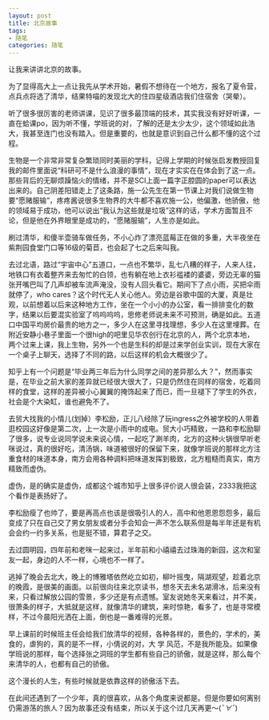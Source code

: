 ```yaml
---
layout: post
title: 北京故事
tags:
- 随笔
categories: 随笔
---
```


让我来讲讲北京的故事。

为了显得高大上一点让我先从学术开始，暑假不想待在一个地方，报名了夏令营，点兵点将选了清华，结果特喵的发现北大的住四星级酒店我们住宿舍（哭晕）。

听了很多很厉害的老师讲课，见识了很多最顶端的技术，其实我没有好好听课，一直在蛤课po，因为听不懂，学班说的对，了解的还是太少太少，这个领域如此浩大，我甚至连门也没有踏入。但是重要的，也就是意识到自己什么都不懂的这个过程。

生物是一个非常非常复杂繁琐同时美丽的学科，记得上学期的时候张启发教授回复我的邮件里面说“科研可不是什么浪漫的事情“，现在才实实在在体会到了这一点。那些背后的无聊烦躁恼火的情绪，并不是SCI上面一篇字正腔圆的paper可以表达出来的。自己阴差阳错走上了这条路，施一公先生在第一节课上对我们说做生物要“愿赌服输”，疼疼酱说很多生物界的大牛都不喜欢施一公，他偏激，他骄傲，他的领域易于成功，他可以说出“我认为这些就是垃圾”这样的话，学术方面暂且不论，但是他在外界眼里是成功的，“愿赌服输”，人生亦是如此。

刷过清华，和傻半壶骑车做任务，不小心炸了漂亮蓝莓正在做的多重，大半夜坐在紫荆园食堂门口等16级的菊苣，也会起了七之后来叫我。

去过北语，路过“宇宙中心”五道口，一点也不繁华，乱七八糟的样子，人来人往，地铁口有衣着整齐来去匆忙的白领，也有躺在地上衣衫褴褛的婆婆，旁边无辜的猫张开嘴巴叫了几声却被车流声淹没，没有人回头看它。期间下了点小雨，买把伞雨就停了，who cares？这个时代无人关心他人。旁边是谷歌中国的大厦，真是壮观，以前想着以后来这种地方工作，坐在一个小小的办公室，看一排排变化的数字，结果以后要混实验室了呜呜呜呜，思修老师说未来不可预测，确是如此。五道口中国平均房价最贵的地方之一，多少人在这里寻找理想，多少人在这里埋葬。在附近安静小巷子里面一个很high的吧里见华农创行在北京的人，两个北京本地，两个过来上课，我上生物，另外一个也是生科的却是过来学创业实训，现在大家在一个桌子上聊天，选择了不同的路，以后这样的机会大概很少了。

知乎上有一个问题是“毕业两三年后为什么同学之间的差异那么大？”，然而事实是，在毕业之前大家的差异就已经很大很大了，只是仍然住在同样的宿舍，吃着同样的食堂，这样的差异被小心翼翼的掩饰起来了而已，而一旦褪下了学生的外衣，社会是个大染缸，谁也避免不了。

去贸大找我的小情儿(划掉）李松励，正儿八经除了玩ingress之外被学校的人带着逛校园这好像是第二次，上一次是小雨中的成电。贸大小巧精致，一路和李松励聊了很多，说专业说同学说未来说心情，一起吃了涮羊肉，北方的这种火锅很早听老咪说过，真的很好吃，清汤锅，味道被很好的保留下来，就像学班说的那样北方注重食材的味道本身，南方会用各种调料把味道发挥到极致，北方粗糙而真实，南方精致而虚伪。

虚伪，是的确实是虚伪，成都这个城市知乎上很多评价说人很会装，2333我把这个看作是表扬好了。

李松励瘦了也帅了，要是再高点也该是很吸引人的人，高中和他恩恩怨怨多，最后变成了只在自己交了男女朋友或者分手会知会一声不怎么联系但是每半年还是有机会会约一约多关系，也是挺不错，算君子之交。

去过圆明园，四年前和老咪一起来过，半年前和小禧禧去过珠海的新园，这次和室友一起，身边的人不一样，心境也不一样了。

逃掉了晚会去北大，晚上的博雅塔依然屹立如初，柳叶摇曳，隔湖观望，趁着北京的晚霞，是很美的画面。以前很向往来北京读书，想冬天去未名湖滑冰，后来没有来，只看过解放公园的雪景，多少还是有点遗憾。室友说她冬天来看过，并不美，很萧条的样子，大抵就是这样，就像清华的建筑，来时惊艳，看多了，也是寻常模样，不过今晨阳光洒在上面，倒也是一番难得的光景。

早上课前的时候班主任会给我们放清华的视频，各种各样的，景色的，学术的，美食的，虐狗的，真的是不一样，小倩说的对，大 学 风范，不是我所能及。如果像学班说的那样，每个选择张之洞班的学生都有些自己的骄傲，就是这样，那么每个来清华的人，也都有自己的骄傲。

这个漫长的人生，有些时候就是依靠这样的骄傲活下去。

在此间还遇到了一个少年，真的很喜欢，从各个角度来说都是。但是你要如何离别仍需游荡的旅人？因为故事还没有结束，所以关于这个过几天再更～(*ﾟ∀ﾟ*)
